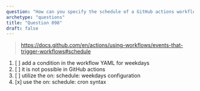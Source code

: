 ```yaml
---
question: "How can you specify the schedule of a GitHub actions workflow to run on weekdays only?"
archetype: "questions"
title: "Question 098"
draft: false
---
```


> https://docs.github.com/en/actions/using-workflows/events-that-trigger-workflows#schedule
1. [ ] add a condition in the workflow YAML for weekdays
1. [ ] it is not possible in GitHub actions
1. [ ] utilize the on: schedule: weekdays configuration
1. [x] use the on: schedule: cron syntax
